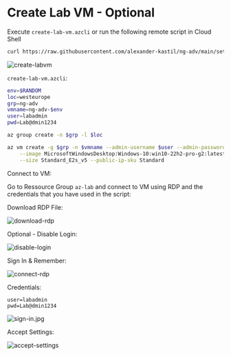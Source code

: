 # Create Lab VM - Optional

Execute `create-lab-vm.azcli` or run the following remote script in Cloud Shell

```bash
curl https://raw.githubusercontent.com/alexander-kastil/ng-adv/main/setup/lab-vm/create-lab-vm.azcli | bash
```

![create-labvm](_images/create-lab-vm.jpg)

`create-lab-vm.azcli`:

```bash
env=$RANDOM
loc=westeurope
grp=ng-adv
vmname=ng-adv-$env
user=labadmin
pwd=Lab@dmin1234

az group create -n $grp -l $loc

az vm create -g $grp -n $vmname --admin-username $user --admin-password $pwd \
    --image MicrosoftWindowsDesktop:Windows-10:win10-22h2-pro-g2:latest \
    --size Standard_E2s_v5 --public-ip-sku Standard
```

Connect to VM:

Go to Ressource Group `az-lab` and connect to VM using RDP and the credentials that you have used in the script:

Download RDP File:

![download-rdp](_images/download-rdp.jpg)

Optional - Disable Login:

![disable-login](_images/disable-login.jpg)

Sign In & Remember:

![connect-rdp](_images/trust-vm.jpg)

Credentials:

```
user=labadmin
pwd=Lab@dmin1234
```

![sign-in.jpg](_images/sign-in.jpg)

Accept Settings:

![accept-settings](_images/accept-settings.jpg)

